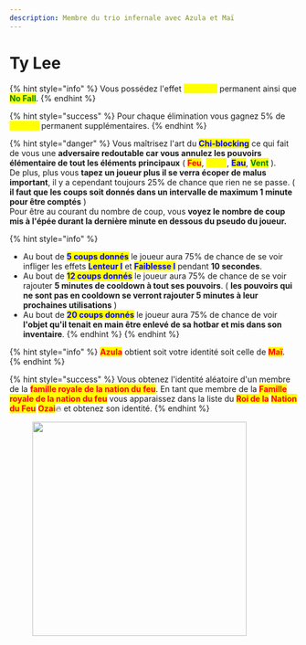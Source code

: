 ```yaml
---
description: Membre du trio infernale avec Azula et Maï
---
```


# Ty Lee

{% hint style="info" %}
Vous possédez l'effet <mark style="color:yellow;">**Vitesse I**</mark> permanent ainsi que <mark style="color:green;">**No Fall**</mark>.
{% endhint %}

{% hint style="success" %}
Pour chaque élimination vous gagnez 5% de <mark style="color:yellow;">**Vitesse**</mark> permanent supplémentaires.&#x20;
{% endhint %}

{% hint style="danger" %}
Vous maîtrisez l'art du <mark style="color:blue;">**Chi-blocking**</mark> ce qui fait de vous une **adversaire redoutable car vous annulez les pouvoirs élémentaire de tout les éléments principaux** ( <mark style="color:red;">**Feu**</mark>, <mark style="color:yellow;">**Terre**</mark>, <mark style="color:blue;">**Eau**</mark>, <mark style="color:green;">**Vent**</mark> ).\
De plus, plus vous **tapez un joueur plus il se verra écoper de malus important**, il y a cependant toujours 25% de chance que rien ne se passe. ( **il faut que les coups soit donnés dans un intervalle de maximum 1 minute pour être comptés** )\
Pour être au courant du nombre de coup, vous **voyez le nombre de coup mis à l'épée durant la dernière minute en dessous du pseudo du joueur.**

{% hint style="info" %}
* Au bout de <mark style="color:blue;">**5 coups donnés**</mark> le joueur aura 75% de chance de se voir infliger les effets <mark style="color:blue;">**Lenteur I**</mark> et <mark style="color:blue;">**Faiblesse I**</mark> pendant **10 secondes**.&#x20;
* Au bout de <mark style="color:blue;">**12 coups donnés**</mark> le joueur aura 75% de chance de se voir rajouter **5 minutes de cooldown à tout ses pouvoirs**. ( **les pouvoirs qui ne sont pas en cooldown se verront rajouter 5 minutes à leur prochaines utilisations** )
* Au bout de <mark style="color:blue;">**20 coups donnés**</mark> le joueur aura 75% de chance de voir **l'objet qu'il tenait en main être enlevé de sa hotbar et mis dans son inventaire**.
{% endhint %}
{% endhint %}

{% hint style="info" %}
<mark style="color:red;">**Azula**</mark> obtient soit votre identité soit celle de <mark style="color:red;">**Maï**</mark>.
{% endhint %}

{% hint style="success" %}
Vous obtenez l'identité aléatoire d'un membre de la <mark style="color:red;">**famille royale de la nation du feu**</mark>. En tant que membre de la <mark style="color:red;">**Famille royale de la nation du feu**</mark> vous apparaissez dans la liste du <mark style="color:red;">**Roi de la**</mark> <mark style="color:red;">**Nation du Feu**</mark> <mark style="color:red;">**Ozai**</mark>:fire: et obtenez son identité.
{% endhint %}

<figure><img src="https://i.pinimg.com/originals/7a/6b/7f/7a6b7fd22ba64b7f9ce565b0b90e9969.jpg" alt="" width="375"><figcaption></figcaption></figure>
